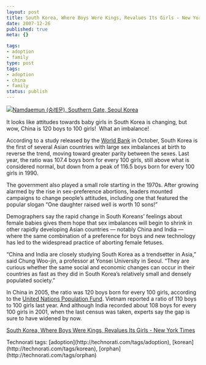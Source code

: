 ```yaml
---
layout: post
title: South Korea, Where Boys Were Kings, Revalues Its Girls - New York Times
date: 2007-12-26
published: true
meta: {}

tags:
- adoption
- family
type: post
tags:
- adoption
- china
- family
status: publish
---
```

[![Namdaemun (숭례문), Southern Gate, Seoul Korea](http://media.eick.us/2011/05/1571535049_2fb8a56ee6.jpg)](http://www.flickr.com/photos/andreweick/1571535049/ "Namdaemun (숭례문), Southern Gate, Seoul Korea by AndrewEick, on Flickr")

It looks like attitudes towards baby girls in South Korea is changing, but wow, China is 120 boys to 100 girls!  What an imbalance!

  <!-- blockquote  -->

According to a study released by the [World Bank](http://topics.nytimes.com/top/reference/timestopics/organizations/w/world_bank/index.html?inline=nyt-org) in October, South Korea is the first of several Asian countries with large sex imbalances at birth to reverse the trend, moving toward greater parity between the sexes. Last year, the ratio was 107.4 boys born for every 100 girls, still above what is considered normal, but down from a peak of 116.5 boys born for every 100 girls in 1990.



The government also played a small role starting in the 1970s. After growing alarmed by the rise in sex-preference abortions, leaders mounted campaigns to change people’s attitudes, including one that featured the popular slogan “One daughter raised well is worth 10 sons!”



Demographers say the rapid change in South Koreans’ feelings about female babies gives them hope that sex imbalances will begin to shrink in other rapidly developing Asian countries — notably China and India — where the same combination of a preference for boys and new technology has led to the widespread practice of aborting female fetuses.



“China and India are closely studying South Korea as a trendsetter in Asia,” said Chung Woo-jin, a professor at Yonsei University in Seoul. “They are curious whether the same social and economic changes can occur in their countries as fast as they did in South Korea’s relatively small and densely populated society.”



In China in 2005, the ratio was 120 boys born for every 100 girls, according to the [United Nations Population Fund](http://topics.nytimes.com/top/reference/timestopics/organizations/u/united_nations_population_fund/index.html?inline=nyt-org). Vietnam reported a ratio of 110 boys to 100 girls last year. And although India recorded about 108 boys for every 100 girls in 2001, when the last census was taken, experts say the gap is sure to have widened by now.

 <!-- endblockquote  -->

[South Korea, Where Boys Were Kings, Revalues Its Girls - New York Times](http://www.nytimes.com/2007/12/23/world/asia/23skorea.html?ex=1356152400&en=e04d0f137d0c46c0&ei=5124&partner=permalink&exprod=permalink)

  <div class="wlWriterSmartContent" style="padding-right: 0px;padding-left: 0px;padding-bottom: 0px;margin: 0px;padding-top: 0px">Technorati tags: [adoption](http://technorati.com/tags/adoption), [korean](http://technorati.com/tags/korean), [orphan](http://technorati.com/tags/orphan)</div>

